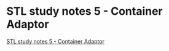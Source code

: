 # STL study notes 5 - Container Adaptor
[STL study notes 5 - Container Adaptor](https://aiwithcloud.com/2022/09/16/stl_study_notes_5___container_adaptor/)